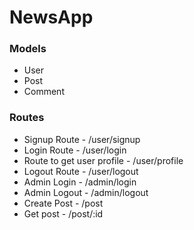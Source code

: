 # NewsApp

### Models
- User
- Post
- Comment
### Routes
- Signup  Route - /user/signup
- Login Route - /user/login
- Route to get user profile - /user/profile
- Logout Route - /user/logout
- Admin Login - /admin/login
- Admin Logout - /admin/logout
- Create Post - /post
- Get post - /post/:id
